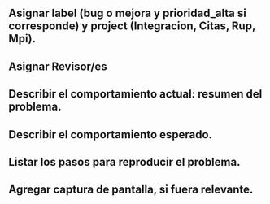 ## Asignar label (bug o mejora y prioridad_alta si corresponde) y project (Integracion, Citas, Rup, Mpi).


## Asignar Revisor/es


## Describir el comportamiento actual: resumen del problema. 


## Describir el comportamiento esperado. 


## Listar los pasos para reproducir el problema. 


## Agregar captura de pantalla, si fuera relevante.
